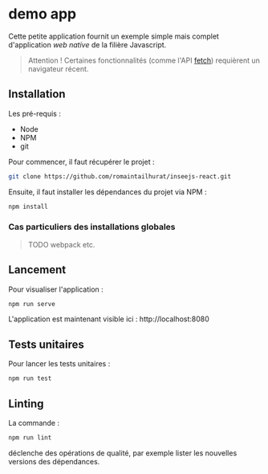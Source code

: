 # demo app

Cette petite application fournit un exemple simple mais complet d'application *web native* de la filière Javascript.

> Attention ! Certaines fonctionnalités (comme l'API [fetch](https://developer.mozilla.org/en-US/docs/Web/API/Fetch_API/Using_Fetch)) requièrent un navigateur récent.

## Installation

Les pré-requis :
- Node
- NPM
- git

Pour commencer, il faut récupérer le projet :

```bash
git clone https://github.com/romaintailhurat/inseejs-react.git
```

Ensuite, il faut installer les dépendances du projet via NPM :

```bash
npm install
```

### Cas particuliers des installations globales

> TODO webpack etc.

## Lancement

Pour visualiser l'application :

```bash
npm run serve
```

L'application est maintenant visible ici : http://localhost:8080

## Tests unitaires

Pour lancer les tests unitaires :

```bash
npm run test
```

## Linting

La commande :

```bash
npm run lint
```

déclenche des opérations de qualité, par exemple lister les nouvelles versions des dépendances.
